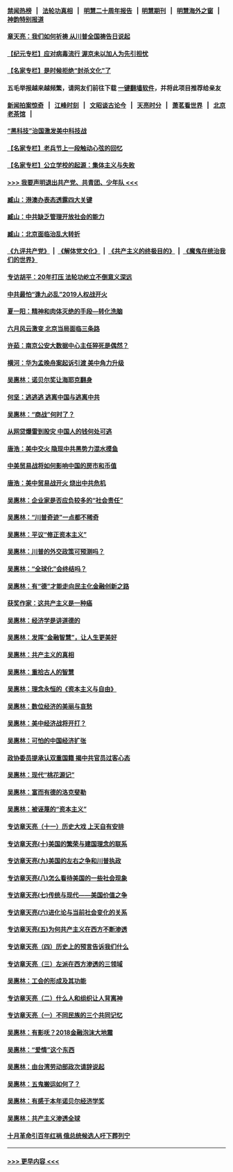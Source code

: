 #### [禁闻热榜](热点新闻.md?=0)  &nbsp;&nbsp;|&nbsp;&nbsp; [法轮功真相](https://github.com/gfw-breaker/truth/blob/master/README.md?=0) &nbsp;&nbsp;|&nbsp;&nbsp; [明慧二十周年报告](https://github.com/gfw-breaker/mh-reports/blob/master/README.md?=0) &nbsp;&nbsp;|&nbsp;&nbsp;[明慧期刊](https://github.com/gfw-breaker/mh-qikan) &nbsp;&nbsp;|&nbsp;&nbsp; [明慧海外之窗](https://github.com/gfw-breaker/mh-news/blob/master/README.md?=0) &nbsp;&nbsp;|&nbsp;&nbsp; [神韵特别报道](https://github.com/gfw-breaker/mh-news/blob/master/shenyun.md?=0)
#### [章天亮：我们如何祈祷 从川普全国祷告日说起](../pages/nsc423/n11944627.md?t=03181602) 
#### [【纪元专栏】应对病毒流行 渥京未以加人为先引担忧](../pages/nsc423/n11875714.md?t=03181602) 
#### [【名家专栏】是时候拒绝“封杀文化”了](../pages/nsc423/n11814093.md?t=03181602) 
#### 五毛举报越来越频繁，请网友们前往下载 [一键翻墙软件](https://github.com/gfw-breaker/ssr-accounts)，并将此项目推荐给亲友
#### [新闻拍案惊奇](https://github.com/gfw-breaker/banned-news/blob/master/pages/link4.md) &nbsp;&nbsp;|&nbsp;&nbsp; [江峰时刻](https://github.com/gfw-breaker/banned-news/blob/master/pages/link4.md) &nbsp;&nbsp;|&nbsp;&nbsp; [文昭谈古论今](https://github.com/gfw-breaker/banned-news/blob/master/pages/link4.md) &nbsp;&nbsp;|&nbsp;&nbsp; [天亮时分](https://github.com/gfw-breaker/banned-news/blob/master/pages/link4.md) &nbsp;&nbsp;|&nbsp;&nbsp; [萧茗看世界](https://github.com/gfw-breaker/banned-news/blob/master/pages/link4.md) &nbsp;&nbsp;|&nbsp;&nbsp; [北京老茶馆](https://github.com/gfw-breaker/banned-news/blob/master/pages/link4.md) &nbsp;&nbsp;|&nbsp;&nbsp; 
#### [“黑科技”治国激发美中科技战](../pages/nsc423/n11638056.md?t=03181602) 
#### [【名家专栏】老兵节上一段触动心弦的回忆](../pages/nsc423/n11646016.md?t=03181602) 
#### [【名家专栏】公立学校的起源：集体主义与失败](../pages/nsc423/n11601833.md?t=03181602) 
#### [>>> 我要声明退出共产党、共青团、少年队 <<<](https://github.com/begood0513/goodnews/blob/master/quit/letter.md) 
#### [臧山：港澳办表态透露四大关键](../pages/nsc423/n11421628.md?t=03181602) 
#### [臧山：中共缺乏管理开放社会的能力](../pages/nsc423/n11407457.md?t=03181602) 
#### [臧山：北京面临治乱大转折](../pages/nsc423/n11406895.md?t=03181602) 
#### [《九评共产党》](https://github.com/begood0513/9ping.md/blob/master/README.md) &nbsp;|&nbsp; [《解体党文化》](../../../../jtdwh.md/blob/master/README.md)  &nbsp;|&nbsp; [《共产主义的终极目的》](../../../../gczydzjmd.md/blob/master/README.md) &nbsp;|&nbsp; [《魔鬼在统治我们的世界》](../../../../mgztzwmdsj.md/blob/master/README.md) 
#### [专访胡平：20年打压 法轮功屹立不倒意义深远](../pages/nsc423/n11398800.md?t=03181602) 
#### [中共最怕“逢九必乱”2019人权战开火](../pages/nsc423/n11385248.md?t=03181602) 
#### [夏一阳：精神和肉体灭绝的手段—转化洗脑](../pages/nsc423/n11368250.md?t=03181602) 
#### [六月风云激变 北京当局面临三条路](../pages/nsc423/n11313668.md?t=03181602) 
#### [许茹：南京公安大数据中心主任猝死是偶然？](../pages/nsc423/n11064744.md?t=03181602) 
#### [横河：华为孟晚舟案起诉引渡 美中角力升级](../pages/nsc423/n11027230.md?t=03181602) 
#### [吴惠林：诺贝尔奖让海耶克翻身](../pages/nsc423/n10890049.md?t=03181602) 
#### [何坚：逃逃逃 逃离中国与逃离中共](../pages/nsc423/n10592891.md?t=03181602) 
#### [吴惠林：“商战”何时了？](../pages/nsc423/n10573558.md?t=03181602) 
#### [从网贷爆雷到股灾 中国人的钱何处可逃](../pages/nsc423/n10572800.md?t=03181602) 
#### [唐浩：美中交火 隐现中共黑势力混水摸鱼](../pages/nsc423/n10544040.md?t=03181602) 
#### [中美贸易战将如何影响中国的房市和币值](../pages/nsc423/n10543697.md?t=03181602) 
#### [唐浩：美中贸易战开火 烧出中共危机](../pages/nsc423/n10540126.md?t=03181602) 
#### [吴惠林：企业家是否应负较多的“社会责任”](../pages/nsc423/n10535022.md?t=03181602) 
#### [吴惠林：“川普奇迹”一点都不稀奇](../pages/nsc423/n10512808.md?t=03181602) 
#### [吴惠林：平议“修正资本主义”](../pages/nsc423/n10495724.md?t=03181602) 
#### [吴惠林：川普的外交政策可预测吗？](../pages/nsc423/n10462387.md?t=03181602) 
#### [吴惠林：“全球化”会终结吗？](../pages/nsc423/n10452838.md?t=03181602) 
#### [吴惠林：有“德”才能走向民主化金融创新之路](../pages/nsc423/n10432292.md?t=03181602) 
#### [获奖作家：这共产主义是一种癌](../pages/nsc423/n10431541.md?t=03181602) 
#### [吴惠林：经济学是讲道德的](../pages/nsc423/n10398014.md?t=03181602) 
#### [吴惠林：发挥“金融智慧”，让人生更美好](../pages/nsc423/n10375019.md?t=03181602) 
#### [吴惠林：共产主义的真相](../pages/nsc423/n10351394.md?t=03181602) 
#### [吴惠林：重拾古人的智慧](../pages/nsc423/n10337691.md?t=03181602) 
#### [吴惠林：理念永恒的《资本主义与自由》](../pages/nsc423/n10316274.md?t=03181602) 
#### [吴惠林：数位经济的美丽与哀愁](../pages/nsc423/n10292946.md?t=03181602) 
#### [吴惠林：美中经济战将开打？](../pages/nsc423/n10258825.md?t=03181602) 
#### [吴惠林：可怕的中国经济扩张](../pages/nsc423/n10219147.md?t=03181602) 
#### [政协委员提承认双重国籍 揭中共官员过客心态](../pages/nsc423/n10208809.md?t=03181602) 
#### [吴惠林：现代“桃花源记”](../pages/nsc423/n10185234.md?t=03181602) 
#### [吴惠林：富而有德的洛克斐勒](../pages/nsc423/n10142264.md?t=03181602) 
#### [吴惠林：被诬蔑的“资本主义”](../pages/nsc423/n10124816.md?t=03181602) 
#### [专访章天亮（十一）历史大戏 上天自有安排](../pages/nsc423/n10094905.md?t=03181602) 
#### [专访章天亮(十)美国的繁荣与建国理念的联系](../pages/nsc423/n10094899.md?t=03181602) 
#### [专访章天亮(九)美国的左右之争和川普执政](../pages/nsc423/n10094889.md?t=03181602) 
#### [专访章天亮(八)怎么看待美国的一些社会现象](../pages/nsc423/n10094857.md?t=03181602) 
#### [专访章天亮(七)传统与现代——美国价值之争](../pages/nsc423/n10093140.md?t=03181602) 
#### [专访章天亮(六)进化论与当前社会变化的关系](../pages/nsc423/n10092036.md?t=03181602) 
#### [专访章天亮(五)为何共产主义在西方不断渗透](../pages/nsc423/n10083620.md?t=03181602) 
#### [专访章天亮（四）历史上的预言告诉我们什么](../pages/nsc423/n10083606.md?t=03181602) 
#### [专访章天亮（三）左派在西方渗透的三领域](../pages/nsc423/n10081115.md?t=03181602) 
#### [吴惠林：工会的形成及其功能](../pages/nsc423/n10080633.md?t=03181602) 
#### [专访章天亮（二）什么人和组织让人背离神](../pages/nsc423/n10076637.md?t=03181602) 
#### [专访章天亮（一）不同民族的三个共同记忆](../pages/nsc423/n10074188.md?t=03181602) 
#### [吴惠林：有影呒？2018金融泡沫大地震](../pages/nsc423/n10040534.md?t=03181602) 
#### [吴惠林：“爱情”这个东西](../pages/nsc423/n10019423.md?t=03181602) 
#### [吴惠林：由台湾劳动部政次请辞说起](../pages/nsc423/n9979679.md?t=03181602) 
#### [吴惠林：五鬼搬运如何了？](../pages/nsc423/n9925338.md?t=03181602) 
#### [吴惠林：有感于本年诺贝尔经济学奖](../pages/nsc423/n9871883.md?t=03181602) 
#### [吴惠林：共产主义渗透全球](../pages/nsc423/n9812748.md?t=03181602) 
#### [十月革命引百年红祸 俄总统候选人吁下葬列宁](../pages/nsc423/n9810182.md?t=03181602) 

----
#### [ >>> 更早内容 <<< ](../indexes/nsc423-earlier.md)
